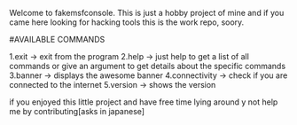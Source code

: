 Welcome to fakemsfconsole.
This is just a hobby project of mine and if you came here looking for hacking tools this is the work repo, soory.

#AVAILABLE COMMANDS

1.exit -> exit from the program
2.help -> just help to get a list of all commands or give an argument to get details about the specific commands
3.banner -> displays the awesome banner 
4.connectivity -> check if you are connected to the internet
5.version -> shows the version

if you enjoyed this little project and have free time lying around y not help me by contributing[asks in japanese]
